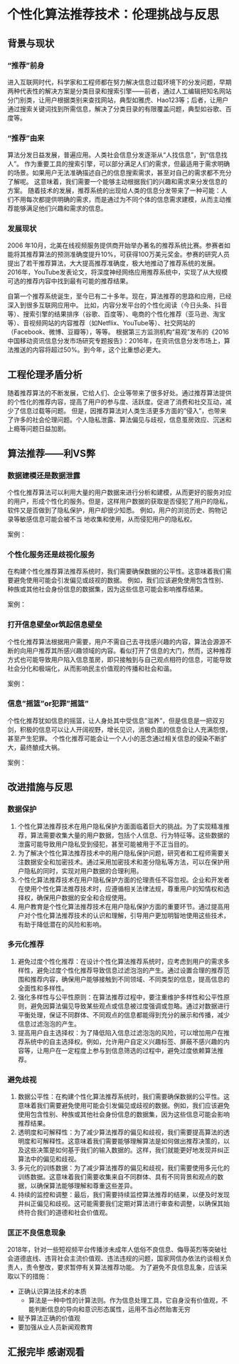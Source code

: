 # 个性化算法推荐技术：伦理挑战与反思

## 背景与现状

### “推荐”前身
进入互联网时代，科学家和工程师都在努力解决信息过载环境下的分发问题，早期两种代表性的解决方案是分类目录和搜索引擎——前者，通过人工编辑把知名网站分门别类，让用户根据类别来查找网站，典型如雅虎、Hao123等；后者，让用户通过搜索关键词找到所需信息，解决了分类目录的有限覆盖问题，典型如谷歌、百度等。

### “推荐”由来
算法分发日益发展，普遍应用。人类社会信息分发逐渐从“人找信息”，到“信息找人”。
作为重要工具的搜索引擎，可以部分满足人们的需求，但最适用于需求明确的场景。如果用户无法准确描述自己的信息搜索需求，甚至对自己的需求都不充分了解呢。
这意味着，我们需要一个能够主动根据我们的兴趣和需求来分发信息的方案。
随着技术的发展，推荐系统的出现给人类的信息分发带来了一种可能：人们不用每次都提供明确的需求，而是通过为不同个体的信息需求建模，从而主动推荐能够满足他们兴趣和需求的信息。


### 发展现状
2006 年10月，北美在线视频服务提供商开始举办著名的推荐系统比赛。参赛者如能将其推荐算法的预测准确度提升10%，可获得100万美元奖金。参赛的研究人员提出了若干推荐算法，大大提高推荐准确度，极大地推动了推荐系统的发展。
2016年，YouTube发表论文，将深度神经网络应用推荐系统中，实现了从大规模可选的推荐内容中找到最有可能的推荐结果。

自第一个推荐系统诞生，至今已有二十多年。现在，算法推荐的思路和应用，已经深入到很多互联网应用中。
比如，内容分发平台的个性化阅读（今日头条、抖音等）、搜索引擎的结果排序（谷歌、百度等）、电商的个性化推荐（亚马逊、淘宝等）、音视频网站的内容推荐（如Netflix、YouTube等）、社交网站的（Facebook、微博、豆瓣等），等等。
根据第三方监测机构“易观”发布的《2016中国移动资讯信息分发市场研究专题报告》：2016年，在资讯信息分发市场上，算法推送的内容将超过50%。到今年，这个比重想必更大。


## 工程伦理矛盾分析
随着推荐算法的不断发展，它给人们、企业等带来了很多好处。通过推荐算法提供的个性化的推荐内容，提高了用户的参与度、活跃度。促进了消费和社交互动，减少了信息过载等问题。
但是，因推荐算法对人类生活更多方面的”侵入”，也带来了许多的社会伦理问题。个人隐私泄露、算法偏见与歧视，信息茧房效应、沉迷和上瘾等问题日益加剧。


## 算法推荐——利VS弊

### 数据建模还是数据泄露
个性化推荐算法可以利用大量的用户数据来进行分析和建模，从而更好的服务对应的用户，形成个性化的服务。但是，这样用户数据的获取是否侵犯了用户的隐私，软件又是否做到了隐私保护，用户却很少知悉。
例如，用户的浏览历史、购物记录等敏感信息可能会被不当
地收集和使用，从而侵犯用户的隐私权。

案例：

### 个性化服务还是歧视化服务
在构建个性化推荐算法推荐系统时，我们需要确保数据的公平性。这意味着我们需要避免使用可能会引发偏见或歧视的数据。
例如，我们应该避免使用包含性别、种族或其他社会身份信息的数据集，因为这些信息可能会影响推荐结果。

案例：

### 打开信息壁垒or筑起信息壁垒
个性化推荐算法根据用户需要，用户不需自己去寻找感兴趣的内容，算法会源源不断的向用户推荐其所感兴趣领域的内容。看似打开了信息的大门，然而，这种推荐方式也可能导致用户陷入信息茧房，即只接触到与自己观点相符的信息，可能导致社会分化和极端化，从而影响民主价值观的传播和社会和谐。

案例：

### 信息”摇篮”or犯罪”摇篮”
个性化推荐犹如信息的摇篮，让人身处其中受信息”滋养”，但是信息是一把双刃剑，积极的信息可以让人开阔视野，增长见识，消极负面的信息会让人充满怨恨，甚至产生犯罪。
个性化推荐可能会让一个人小的恶念通过相关信息的侵染不断扩大，最终酿成大祸。

案例：


## 改进措施与反思

### 数据保护
1. 个性化算法推荐技术在用户隐私保护方面面临着巨大的挑战。为了实现精准推荐，算法需要收集大量的用户数据，包括个人信息、行为特征等。这些数据的泄露可能导致用户隐私受到侵犯，甚至可能被用于不正当目的。
2. 为了解决个性化算法推荐技术中的用户隐私保护问题，研究者和工程师需要关注数据安全和加密技术。通过采用加密技术和差分隐私等方法，可以在保护用户隐私的同时，实现对用户数据的合理利用。
3. 个性化算法推荐技术在用户隐私保护方面的伦理责任不容忽视。企业和开发者在使用个性化算法推荐技术时，应遵循相关法律法规，尊重用户的知情权和选择权，确保用户数据的安全和合规使用。
4. 用户教育是个性化算法推荐技术在用户隐私保护方面的重要环节。通过提高用户对个性化算法推荐技术的认识和理解，引导用户更加明智地使用这些技术，有助于降低潜在的风险和影响。

### 多元化推荐
1. 避免过度个性化推荐：在设计个性化算法推荐系统时，应考虑到用户的需求多样性，避免过度个性化推荐导致信息过滤泡泡的产生。通过设置合理的推荐范围和推荐内容，确保用户能够接触到不同领域、不同类型的信息，提高信息的全面性和多样性。
2. 强化多样性与公平性原则：在算法推荐过程中，要注重维护多样性和公平性原则，避免因算法偏见导致某些观点或信息被过度强调或忽略。通过对数据进行平衡处理，保证不同群体、不同观点的信息都能得到充分的展示和传播，减少信息过滤泡泡的产生。
3. 提高用户自主选择权：为了降低陷入信息过滤泡泡的风险，可以增加用户在推荐系统中的自主选择权。例如，允许用户自定义兴趣标签、屏蔽不感兴趣的内容等，让用户在一定程度上参与到信息筛选的过程中，避免过度依赖算法推荐。

### 避免歧视
1. 数据公平性：在构建个性化算法推荐系统时，我们需要确保数据的公平性。这意味着我们需要避免使用可能会引发偏见或歧视的数据。例如，我们应该避免使用包含性别、种族或其他社会身份信息的数据集，因为这些信息可能会影响推荐结果。
2. 透明度和可解释性：为了减少算法推荐的偏见和歧视，我们需要提高算法的透明度和可解释性。这意味着我们需要能够理解算法是如何做出推荐决策的，以及这些决策是如何基于我们的输入数据的。这样，我们就能更好地发现并纠正算法中的偏见和歧视。
3. 多元化的训练数据：为了减少算法推荐的偏见和歧视，我们需要使用多元化的训练数据。这意味着我们需要收集来自不同群体、具有不同背景和观点的数据，以确保算法能够理解和尊重这些差异。
4. 持续的监控和调整：最后，我们需要持续监控算法推荐的结果，以便及时发现并纠正偏见和歧视。这可能需要我们定期对算法进行审查和调整，以确保其始终符合我们的道德和社会价值观。

### 匡正不良信息现象
2018年，针对一些短视频平台传播涉未成年人低俗不良信息、侮辱英烈等突破社会道德底线、违背社会主流价值观、违法违规的问题，国家网信办依法约谈相关负责人，责令整改，要求暂停有关算法推荐功能。
为了避免不良信息乱象，应该采取以下的措施：
- 正确认识算法技术的本质
  - 算法是一种中性的计算法则。作为信息处理工具，它自身没有价值观，不能判断信息的导向和意识形态属性，运用不当必然贻害无穷
- 赋予算法正确的价值观
- 要加强从业人员新闻观教育


## 汇报完毕  感谢观看


